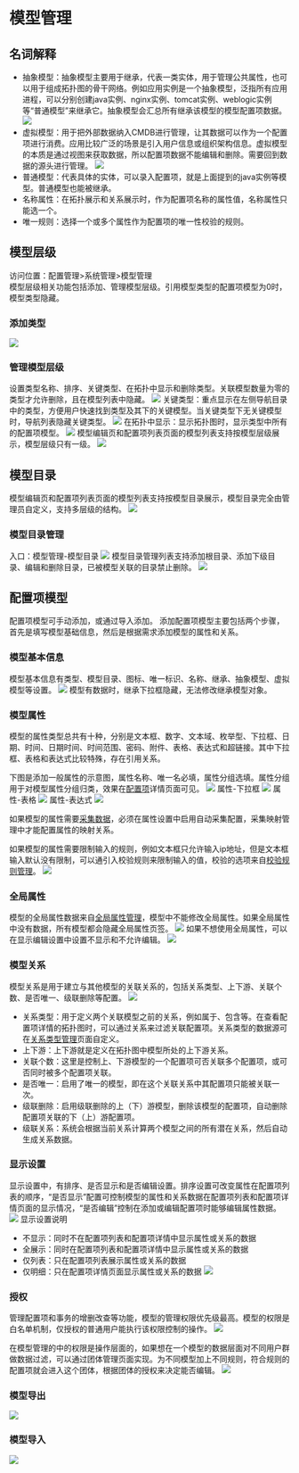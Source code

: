 # 模型管理
## 名词解释
* 抽象模型：抽象模型主要用于继承，代表一类实体，用于管理公共属性，也可以用于组成拓扑图的骨干网络。例如应用实例是一个抽象模型，泛指所有应用进程，可以分别创建java实例、nginx实例、tomcat实例、weblogic实例等“普通模型”来继承它。抽象模型会汇总所有继承该模型的模型配置项数据。
  ![](images/模型管理_抽象模型.gif)
* 虚拟模型：用于把外部数据纳入CMDB进行管理，让其数据可以作为一个配置项进行消费。应用比较广泛的场景是引入用户信息或组织架构信息。虚拟模型的本质是通过视图来获取数据，所以配置项数据不能编辑和删除。需要回到数据的源头进行管理。
  ![](images/模型管理_虚拟模型.gif)
* 普通模型：代表具体的实体，可以录入配置项，就是上面提到的java实例等模型。普通模型也能被继承。
* 名称属性：在拓扑展示和关系展示时，作为配置项名称的属性值，名称属性只能选一个。
* 唯一规则：选择一个或多个属性作为配置项的唯一性校验的规则。

## 模型层级
访问位置：配置管理>系统管理>模型管理
<br>
模型层级相关功能包括添加、管理模型层级。引用模型类型的配置项模型为0时，模型类型隐藏。
<br>

### 添加类型
![](images/模型管理_类型_添加类型.png)

### 管理模型层级
设置类型名称、排序、关键类型、在拓扑中显示和删除类型。关联模型数量为零的类型才允许删除，且在模型列表中隐藏。
![](images/模型管理_类型_类型设置.gif)
关键类型：重点显示在左侧导航目录中的类型，方便用户快速找到类型及其下的关键模型。当关键类型下无关键模型时，导航列表隐藏关键类型。
![](images/模型管理_类型_关键类型.png)
在拓扑中显示：显示拓扑图时，显示类型中所有的配置项模型。
![](images/模型管理_类型_在拓扑中显示.png)
模型编辑页和配置项列表页面的模型列表支持按模型层级展示，模型层级只有一级。
![](images/模型管理_模型层级应用.png)

## 模型目录
模型编辑页和配置项列表页面的模型列表支持按模型目录展示，模型目录完全由管理员自定义，支持多层级的结构。
![](images/模型管理_模型目录_应用.png)

### 模型目录管理
入口：模型管理-模型目录
![](images/模型管理_模型目录管理.png)
模型目录管理列表支持添加根目录、添加下级目录、编辑和删除目录，已被模型关联的目录禁止删除。
![](images/模型管理_模型目录管理操作.png)

## 配置项模型
配置项模型可手动添加，或通过导入添加。
添加配置项模型主要包括两个步骤，首先是填写模型基础信息，然后是根据需求添加模型的属性和关系。

### 模型基本信息
模型基本信息有类型、模型目录、图标、唯一标识、名称、继承、抽象模型、虚拟模型等设置。
![](images/模型管理_模型_添加模型.gif)
模型有数据时，继承下拉框隐藏，无法修改继承模型对象。

### 模型属性
模型的属性类型总共有十种，分别是文本框、数字、文本域、枚举型、下拉框、日期、时间、日期时间、时间范围、密码、附件、表格、表达式和超链接。其中下拉框、表格和表达式比较特殊，存在引用关系。

下图是添加一般属性的示意图，属性名称、唯一名必填，属性分组选填。属性分组用于对模型属性分组归类，效果在[配置项](../配置项查询/配置项查询.md/#配置项详情)详情页面可见。
![](images/模型管理_模型_添加模型的属性.gif)
属性-下拉框
![](images/模型管理_属性_下拉框.gif)
属性-表格
![](images/模型管理_属性_表格.gif)
属性-表达式
![](images/模型管理_属性_表达式.gif)

如果模型的属性需要[采集数据](../数据采集/1.数据采集和巡检.md)，必须在属性设置中启用自动采集配置，采集映射管理中才能配置属性的映射关系。

如果模型的属性需要限制输入的规则，例如文本框只允许输入ip地址，但是文本框输入默认没有限制，可以通引入校验规则来限制输入的值，校验的选项来自[校验规则管理](../系统管理/校验规则管理.md)。
![](images/模型管理_属性_校验.png)

### 全局属性
 模型的全局属性数据来自[全局属性管理](../系统管理/全局属性管理.md)，模型中不能修改全局属性。如果全局属性中没有数据，所有模型都会隐藏全局属性页签。
 ![](images/全局属性.png)
 如果不想使用全局属性，可以在显示编辑设置中设置不显示和不允许编辑。
 ![](images/全局属性显示设置.png)

### 模型关系
模型关系是用于建立与其他模型的关联关系的，包括关系类型、上下游、关联个数、是否唯一、级联删除等配置。
![](images/模型管理_模型_添加模型的关系.gif)
* 关系类型：用于定义两个关联模型之前的关系，例如属于、包含等。在查看配置项详情的拓扑图时，可以通过关系来过滤关联配置项。关系类型的数据源可在[关系类型管理](../系统管理/关系类型管理.md)页面自定义。
* 上下游：上下游就是定义在拓扑图中模型所处的上下游关系。
* 关联个数：这里是控制上、下游模型的一个配置项可否关联多个配置项，或可否同时被多个配置项关联。
* 是否唯一：启用了唯一的模型，即在这个关联关系中其配置项只能被关联一次。
* 级联删除：启用级联删除的上（下）游模型，删除该模型的配置项，自动删除配置项关联的下（上）游配置项。
* 级联关系：系统会根据当前关系计算两个模型之间的所有潜在关系，然后自动生成关系数据。
 
### 显示设置
显示设置中，有排序、是否显示和是否编辑设置。排序设置可改变属性在配置项列表的顺序，“是否显示”配置可控制模型的属性和关系数据在配置项列表和配置项详情页面的显示情况，“是否编辑”控制在添加或编辑配置项时能够编辑属性数据。
![](images/模型管理_模型_显示设置.png)
显示设置说明
* 不显示：同时不在配置项列表和配置项详情中显示属性或关系的数据
* 全展示：同时在配置项列表和配置项详情中显示属性或关系的数据
* 仅列表：只在配置项列表展示属性或关系的数据
* 仅明细：只在配置项详情页面显示属性或关系的数据
![](images/模型管理_模型_显示设置.gif)

### 授权
管理配置项和事务的增删改查等功能，模型的管理权限优先级最高。模型的权限是白名单机制，仅授权的普通用户能执行该权限控制的操作。
![](images/模型管理_模型_授权.gif)

在模型管理的中的权限是操作层面的，如果想在一个模型的数据层面对不同用户群做数据过滤，可以通过团体管理页面实现。为不同模型加上不同规则，符合规则的配置项就会进入这个团体，根据团体的授权来决定能否编辑。
![](images/团体管理.png)
### 模型导出
![](images/模型管理_模型_模型导出.gif)
### 模型导入
![](images/模型管理_模型_模型导入.png)